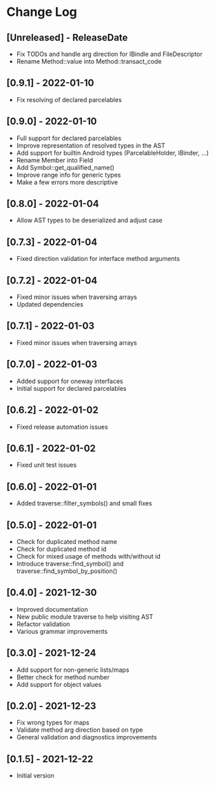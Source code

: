 # Change Log

<!-- next-header -->
## [Unreleased] - ReleaseDate

- Fix TODOs and handle arg direction for IBindle and FileDescriptor
- Rename Method::value into Method::transact_code

## [0.9.1] - 2022-01-10

- Fix resolving of declared parcelables

## [0.9.0] - 2022-01-10

- Full support for declared parcelables
- Improve representation of resolved types in the AST
- Add support for builtin Android types (ParcelableHolder, IBinder, ...)
- Rename Member into Field
- Add Symbol::get_qualified_name()
- Improve range info for generic types
- Make a few errors more descriptive

## [0.8.0] - 2022-01-04

- Allow AST types to be deserialized and adjust case

## [0.7.3] - 2022-01-04

- Fixed direction validation for interface method arguments

## [0.7.2] - 2022-01-04

- Fixed minor issues when traversing arrays
- Updated dependencies

## [0.7.1] - 2022-01-03

- Fixed minor issues when traversing arrays

## [0.7.0] - 2022-01-03

- Added support for oneway interfaces
- Initial support for declared parcelables

## [0.6.2] - 2022-01-02

- Fixed release automation issues

## [0.6.1] - 2022-01-02

- Fixed unit test issues

## [0.6.0] - 2022-01-01

- Added traverse::filter_symbols() and small fixes

## [0.5.0] - 2022-01-01

- Check for duplicated method name
- Check for duplicated method id
- Check for mixed usage of methods with/without id
- Introduce traverse::find_symbol() and traverse::find_symbol_by_position()

## [0.4.0] - 2021-12-30

- Improved documentation
- New public module traverse to help visiting AST
- Refactor validation
- Various grammar improvements

## [0.3.0] - 2021-12-24

- Add support for non-generic lists/maps
- Better check for method number
- Add support for object values

## [0.2.0] - 2021-12-23

- Fix wrong types for maps
- Validate method arg direction based on type
- General validation and diagnostics improvements

## [0.1.5] - 2021-12-22

- Initial version

